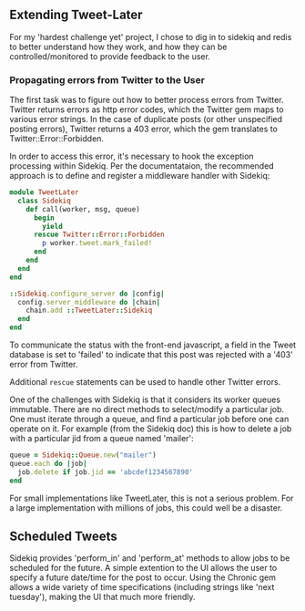 ## Extending Tweet-Later

For my 'hardest challenge yet' project, I chose to dig in to sidekiq and redis to better understand
how they work, and how they can be controlled/monitored to provide feedback to the user.

### Propagating errors from Twitter to the User

The first task was to figure out how to better process errors from Twitter.  Twitter returns errors
as http error codes, which the Twitter gem maps to various error strings.  In the case of duplicate
posts (or other unspecified posting errors), Twitter returns a 403 error, which the gem translates to
Twitter::Error::Forbidden.

In order to access this error, it's necessary to hook the exception processing within Sidekiq.  Per the
documentataion, the recommended approach is to define and register a middleware handler with Sidekiq:

```ruby
module TweetLater
  class Sidekiq
    def call(worker, msg, queue)
      begin
        yield
      rescue Twitter::Error::Forbidden
        p worker.tweet.mark_failed!
      end
    end
  end
end

::Sidekiq.configure_server do |config|
  config.server_middleware do |chain|
    chain.add ::TweetLater::Sidekiq
  end
end
```

To communicate the status with the front-end javascript, a field in the Tweet database is set to 'failed'
to indicate that this post was rejected with a '403' error from Twitter.

Additional `rescue` statements can be used to handle other Twitter errors.

One of the challenges with Sidekiq is that it considers its worker queues immutable.  There are no
direct methods to select/modify a particular job.  One must iterate through a queue, and 
find a particular job before one can operate on it.  For example (from the Sidekiq doc) this
is how to delete a job with a particular jid from a queue named 'mailer':

```ruby
queue = Sidekiq::Queue.new("mailer")
queue.each do |job|
  job.delete if job.jid == 'abcdef1234567890'
end
```

For small implementations like TweetLater, this is not a serious problem.  For a large implementation 
with millions of jobs, this could well be a disaster.

## Scheduled Tweets

Sidekiq provides 'perform_in' and 'perform_at' methods to allow jobs to be scheduled for the future.  A 
simple extention to the UI allows the user to specify a future date/time for the post to occur.  Using
the Chronic gem allows a wide variety of time specifications (including strings like 'next tuesday'), making the UI
that much more friendly.



